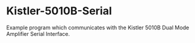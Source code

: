 # Kistler-5010B-Serial
Example program which communicates with the Kistler 5010B Dual Mode Amplifier Serial Interface.
